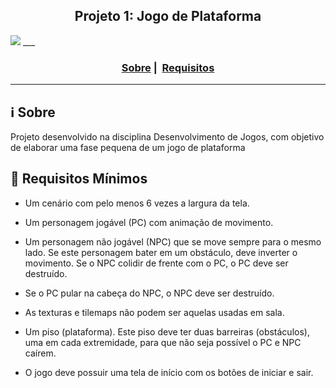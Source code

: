 <h2 align="center">Projeto 1: Jogo de Plataforma</h2>

 <img src="https://github.com/brunaoruchi/Platform_Game/blob/main/PlataformProject.gif">
___

<h3 align="center">
  <a href="#information_source-sobre">Sobre</a>&nbsp;|&nbsp;
  <a href="#seedling-requisitos-mínimos">Requisitos</a>
</h3>

___


## :information_source: Sobre

Projeto desenvolvido na disciplina Desenvolvimento de Jogos, com objetivo de elaborar uma fase pequena de um jogo de plataforma


## :seedling: Requisitos Mínimos

- Um cenário com pelo menos 6 vezes a largura da tela.

- Um personagem jogável (PC) com animação de movimento.

- Um personagem não jogável (NPC) que se move sempre para o mesmo lado. Se este personagem bater em um obstáculo, deve inverter o movimento. Se o NPC colidir de frente com o PC, o PC deve ser destruído.

- Se o PC pular na cabeça do NPC, o NPC deve ser destruído.

- As texturas e tilemaps não podem ser aquelas usadas em sala.

- Um piso (plataforma). Este piso deve ter duas barreiras (obstáculos), uma em cada extremidade, para que não seja possível o PC e NPC caírem.

- O jogo deve possuir uma tela de início com os botões de iniciar e sair.

